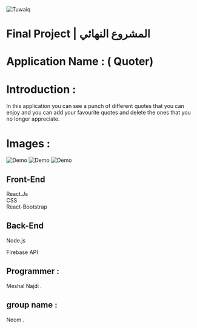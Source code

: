 ![Tuwaiq](https://i.ibb.co/SV2BSn5/tuwaiq.png)


# Final Project | المشروع النهائي

 # Application Name : ( Quoter) 

# Introduction : 

In this application you can see a punch of different quotes that you can enjoy and you can add your favourite quotes and delete the ones that you no longer appreciate.


# Images : 

![Demo](https://i.ibb.co/WDT5mLp/Home-Login-Auth.jpg)
![Demo](https://i.ibb.co/5LWWGvQ/Quote-Axios.jpg)
![Demo](https://i.ibb.co/MCmLXsD/Quotes-Edit.jpg)

## Front-End

React.Js <br/>
CSS <br/>
React-Bootstrap <br/>

## Back-End
Node.js  <br/>

Firebase API

## Programmer : 
Meshal Najdi .

## group name : 
Neom .
  
